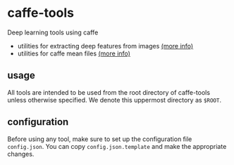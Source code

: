 # caffe-tools
Deep learning tools using caffe

- utilities for extracting deep features from images [(more info)](extract/README.md)
- utilities for caffe mean files [(more info)](mean/README.md)

## usage
All tools are intended to be used from the root directory of caffe-tools unless otherwise specified. We denote this uppermost directory as `$ROOT`.

## configuration
Before using any tool, make sure to set up the configuration file `config.json`. You can copy `config.json.template` and make the appropriate changes.
